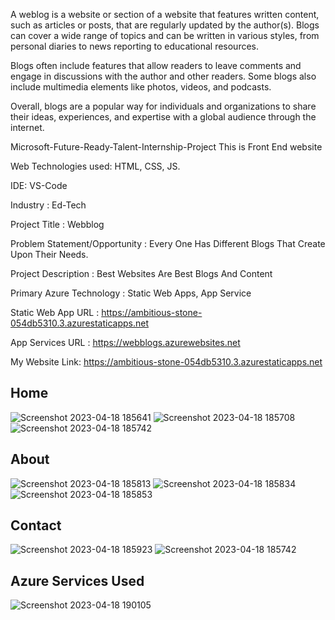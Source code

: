 A weblog is a website or section of a website that features written content, such as articles or posts, that are regularly updated by the author(s). Blogs can cover a wide range of topics and can be written in various styles, from personal diaries to news reporting to educational resources.

Blogs often include features that allow readers to leave comments and engage in discussions with the author and other readers. Some blogs also include multimedia elements like photos, videos, and podcasts.

Overall, blogs are a popular way for individuals and organizations to share their ideas, experiences, and expertise with a global audience through the internet.

Microsoft-Future-Ready-Talent-Internship-Project This is Front End website

Web Technologies used: HTML, CSS, JS.

IDE: VS-Code

Industry : Ed-Tech

Project Title : Webblog

Problem Statement/Opportunity : Every One Has Different Blogs That Create Upon Their Needs.

Project Description : Best Websites Are Best Blogs And Content

Primary Azure Technology : Static Web Apps, App Service

Static Web App URL : https://ambitious-stone-054db5310.3.azurestaticapps.net

App Services URL : https://webblogs.azurewebsites.net

My Website Link: https://ambitious-stone-054db5310.3.azurestaticapps.net

## Home
![Screenshot 2023-04-18 185641](https://user-images.githubusercontent.com/113666653/232792264-df386704-6b3c-4e5c-a467-30216627210f.jpg)
![Screenshot 2023-04-18 185708](https://user-images.githubusercontent.com/113666653/232792282-df0dea83-6c2f-4b3e-b53d-ec222af7bfcc.jpg)
![Screenshot 2023-04-18 185742](https://user-images.githubusercontent.com/113666653/232792289-b1e4a316-498b-45bb-aef7-6c39e3763a09.jpg)

## About
![Screenshot 2023-04-18 185813](https://user-images.githubusercontent.com/113666653/232792349-d595dbf6-eaac-474e-96e8-b32bdce164a4.jpg)
![Screenshot 2023-04-18 185834](https://user-images.githubusercontent.com/113666653/232792354-bf539645-3641-4325-980b-4fe9fa251462.jpg)
![Screenshot 2023-04-18 185853](https://user-images.githubusercontent.com/113666653/232792367-f3b040ed-3be7-4437-ba7c-c5e9c94cdfdc.jpg)

## Contact
![Screenshot 2023-04-18 185923](https://user-images.githubusercontent.com/113666653/232792405-7c407610-0849-43e4-81d6-4adc56345d8e.jpg)
![Screenshot 2023-04-18 185742](https://user-images.githubusercontent.com/113666653/232792445-868d6276-8ee5-4110-ad97-7cd4c70d533e.jpg)

## Azure Services Used
![Screenshot 2023-04-18 190105](https://user-images.githubusercontent.com/113666653/232792624-2174c498-e670-42be-9333-17b8d8701480.jpg)
